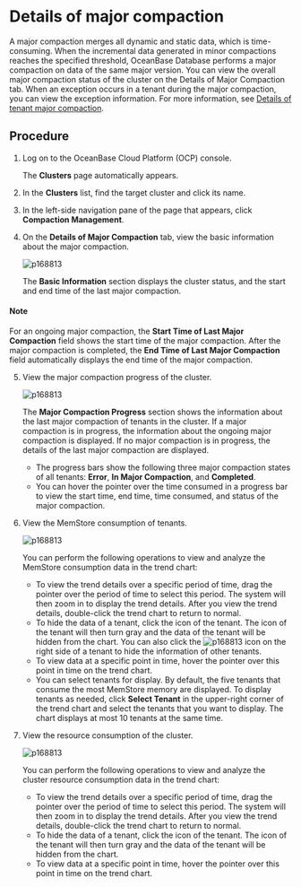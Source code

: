 # Details of major compaction

A major compaction merges all dynamic and static data, which is time-consuming. When the incremental data generated in minor compactions reaches the specified threshold, OceanBase Database performs a major compaction on data of the same major version.
You can view the overall major compaction status of the cluster on the Details of Major Compaction tab. When an exception occurs in a tenant during the major compaction, you can view the exception information. For more information, see [Details of tenant major compaction](../../5.tenant-functions/11.merge-management/2.merge-details.md).

## Procedure

1. Log on to the OceanBase Cloud Platform (OCP) console.

   The **Clusters** page automatically appears.

2. In the **Clusters** list, find the target cluster and click its name.

3. In the left-side navigation pane of the page that appears, click **Compaction Management**.

4. On the **Details of Major Compaction** tab, view the basic information about the major compaction.

   ![p168813](https://obbusiness-private.oss-cn-shanghai.aliyuncs.com/doc/img/ocp/%E5%90%88%E5%B9%B6%E4%BF%A1%E6%81%AF.png)

   The **Basic Information** section displays the cluster status, and the start and end time of the last major compaction.

  <main id="notice" type='explain'>
    <h4>Note</h4>
    <p>For an ongoing major compaction, the <strong>Start Time of Last Major Compaction</strong> field shows the start time of the major compaction. After the major compaction is completed, the <strong>End Time of Last Major Compaction</strong> field automatically displays the end time of the major compaction.</p>
  </main>

5. View the major compaction progress of the cluster.

   ![p168813](https://obbusiness-private.oss-cn-shanghai.aliyuncs.com/doc/img/ocp/%E5%90%88%E5%B9%B6%E7%8A%B6%E6%80%811.png)

   The **Major Compaction Progress** section shows the information about the last major compaction of tenants in the cluster. If a major compaction is in progress, the information about the ongoing major compaction is displayed. If no major compaction is in progress, the details of the last major compaction are displayed.
   * The progress bars show the following three major compaction states of all tenants: **Error**, **In Major Compaction**, and **Completed**.
   * You can hover the pointer over the time consumed in a progress bar to view the start time, end time, time consumed, and status of the major compaction.

6. View the MemStore consumption of tenants.

   ![p168813](https://obbusiness-private.oss-cn-shanghai.aliyuncs.com/doc/img/ocp/%E7%A7%9F%E6%88%B7%E6%B6%88%E8%80%97.png)

   You can perform the following operations to view and analyze the MemStore consumption data in the trend chart:

   * To view the trend details over a specific period of time, drag the pointer over the period of time to select this period. The system will then zoom in to display the trend details. After you view the trend details, double-click the trend chart to return to normal.
   * To hide the data of a tenant, click the icon of the tenant. The icon of the tenant will then turn gray and the data of the tenant will be hidden from the chart. You can also click the ![p168813](https://obbusiness-private.oss-cn-shanghai.aliyuncs.com/doc/img/ocp/%E5%8F%8D%E9%80%89.png) icon on the right side of a tenant to hide the information of other tenants.
   * To view data at a specific point in time, hover the pointer over this point in time on the trend chart.
   * You can select tenants for display. By default, the five tenants that consume the most MemStore memory are displayed. To display tenants as needed, click **Select Tenant** in the upper-right corner of the trend chart and select the tenants that you want to display. The chart displays at most 10 tenants at the same time.

7. View the resource consumption of the cluster.

   ![p168813](https://obbusiness-private.oss-cn-shanghai.aliyuncs.com/doc/img/ocp/%E9%9B%86%E7%BE%A4%E6%B6%88%E8%80%97.png)

   You can perform the following operations to view and analyze the cluster resource consumption data in the trend chart:

   * To view the trend details over a specific period of time, drag the pointer over the period of time to select this period. The system will then zoom in to display the trend details. After you view the trend details, double-click the trend chart to return to normal.
   * To hide the data of a tenant, click the icon of the tenant. The icon of the tenant will then turn gray and the data of the tenant will be hidden from the chart.
   * To view data at a specific point in time, hover the pointer over this point in time on the trend chart.
